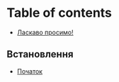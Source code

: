 # Table of contents

* [Ласкаво просимо!](README.md)

## Встановлення

* [Початок](vstanovlennya/pochatok.md)
